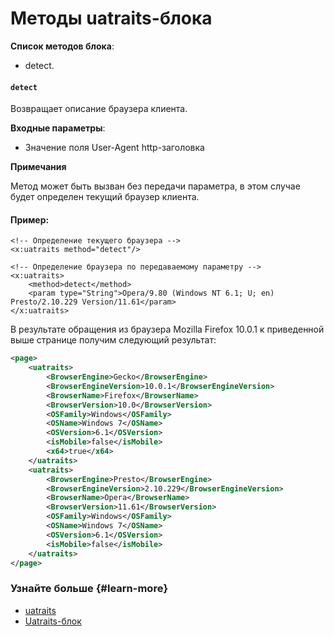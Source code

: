 # Методы uatraits-блока

**Список методов блока**:
- detect.

#### `detect`

Возвращает описание браузера клиента.

**Входные параметры**:

- Значение поля User-Agent http-заголовка

**Примечания**

Метод может быть вызван без передачи параметра, в этом случае будет определен текущий браузер клиента.

#### Пример:

```
<!-- Определение текущего браузера -->
<x:uatraits method="detect"/>

<!-- Определение браузера по передаваемому параметру -->
<x:uatraits>
    <method>detect</method>
    <param type="String">Opera/9.80 (Windows NT 6.1; U; en) Presto/2.10.229 Version/11.61</param>
</x:uatraits>
```

В результате обращения из браузера Mozilla Firefox 10.0.1 к приведенной выше странице получим следующий результат:

```xml
<page>
    <uatraits>
        <BrowserEngine>Gecko</BrowserEngine>
        <BrowserEngineVersion>10.0.1</BrowserEngineVersion>
        <BrowserName>Firefox</BrowserName>
        <BrowserVersion>10.0</BrowserVersion>
        <OSFamily>Windows</OSFamily>
        <OSName>Windows 7</OSName>
        <OSVersion>6.1</OSVersion>
        <isMobile>false</isMobile>
        <x64>true</x64>
    </uatraits>
    <uatraits>
        <BrowserEngine>Presto</BrowserEngine>
        <BrowserEngineVersion>2.10.229</BrowserEngineVersion>
        <BrowserName>Opera</BrowserName>
        <BrowserVersion>11.61</BrowserVersion>
        <OSFamily>Windows</OSFamily>
        <OSName>Windows 7</OSName>
        <OSVersion>6.1</OSVersion>
        <isMobile>false</isMobile>
    </uatraits>
</page>
```

### Узнайте больше {#learn-more}
* [uatraits](../reference/uatraits.md)
* [Uatraits-блок](../concepts/block-xscript-uatraits-ov.md)